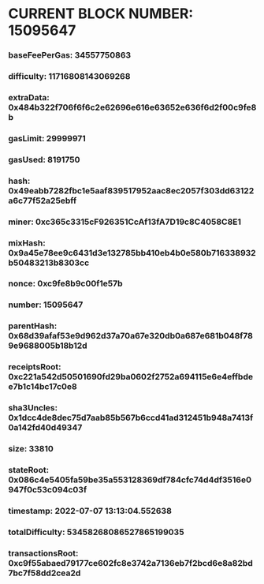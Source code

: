 # CURRENT BLOCK NUMBER: 15095647

### baseFeePerGas: 34557750863
### difficulty: 11716808143069268
### extraData: 0x484b322f706f6f6c2e62696e616e63652e636f6d2f00c9fe8b
### gasLimit: 29999971
### gasUsed: 8191750
### hash: 0x49eabb7282fbc1e5aaf839517952aac8ec2057f303dd63122a6c77f52a25ebff
### miner: 0xc365c3315cF926351CcAf13fA7D19c8C4058C8E1
### mixHash: 0x9a45e78ee9c6431d3e132785bb410eb4b0e580b716338932b50483213b8303cc
### nonce: 0xc9fe8b9c00f1e57b
### number: 15095647
### parentHash: 0x68d39afaf53e9d962d37a70a67e320db0a687e681b048f789e9688005b18b12d
### receiptsRoot: 0xc221a542d50501690fd29ba0602f2752a694115e6e4effbdee7b1c14bc17c0e8
### sha3Uncles: 0x1dcc4de8dec75d7aab85b567b6ccd41ad312451b948a7413f0a142fd40d49347
### size: 33810
### stateRoot: 0x086c4e5405fa59be35a553128369df784cfc74d4df3516e0947f0c53c094c03f
### timestamp: 2022-07-07 13:13:04.552638
### totalDifficulty: 53458268086527865199035
### transactionsRoot: 0xc9f55abaed79177ce602fc8e3742a7136eb7f2bcd6e8a82bd7bc7f58dd2cea2d
